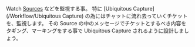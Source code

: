 Watch
[Sources](/Workflow/Models/Sources.md) などを監視する事。
特に [Ubiquitous Capture](/Workflow/Ubiquitous Capture) の為にはチャットに流れ去っていくチケットを、監視します。
その Source の中のメッセージでチケットとするべき内容をタギング、マーキングをする事で Ubiquitous Capture されるように設計しましょう。

